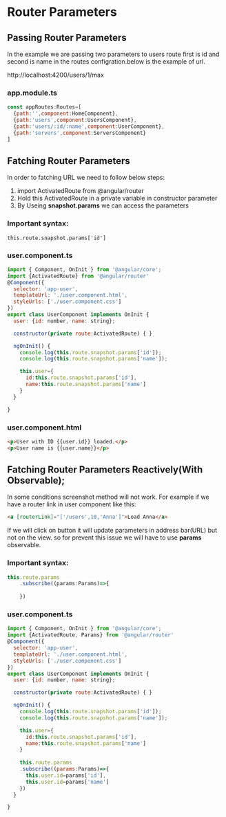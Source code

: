 # Router Parameters

## Passing Router Parameters
In the example we are passing two parameters to users route first is id and second is name in the routes configration.below is the example of url.

http://localhost:4200/users/1/max

### app.module.ts
```Javascript
const appRoutes:Routes=[
  {path:'',component:HomeComponent},
  {path:'users',component:UsersComponent},
  {path:'users/:id/:name',component:UserComponent},
  {path:'servers',component:ServersComponent}
]
```
## Fatching Router Parameters

In order to fatching URL we need to follow below steps:
1. import ActivatedRoute from @angular/router
2. Hold this ActivatedRoute in a private variable in constructor parameter
3. By Useing <b>snapshot.params</b> we can access the parameters

### Important syntax:
```
this.route.snapshot.params['id']
```

### user.component.ts
```Javascript
import { Component, OnInit } from '@angular/core';
import {ActivatedRoute} from '@angular/router'
@Component({
  selector: 'app-user',
  templateUrl: './user.component.html',
  styleUrls: ['./user.component.css']
})
export class UserComponent implements OnInit {
  user: {id: number, name: string};

  constructor(private route:ActivatedRoute) { }

  ngOnInit() {
    console.log(this.route.snapshot.params['id']);
    console.log(this.route.snapshot.params['name']);

    this.user={
      id:this.route.snapshot.params['id'],
      name:this.route.snapshot.params['name']
    }
  }

}

```
### user.component.html
```html
<p>User with ID {{user.id}} loaded.</p>
<p>User name is {{user.name}}</p>

```

## Fatching Router Parameters Reactively(With Observable);
In some conditions screenshot method will not work. For example if we have a router link in user component like this:
```html
<a [routerLink]="['/users',10,'Anna']">Load Anna</a>

```
If we will click on button it will update parameters in address bar(URL) but not on the view. so for prevent this issue we will have to use <b>params</b> observable.

### Important syntax:
```Javascript
this.route.params
    .subscribe((params:Params)=>{
     
    })
```
### user.component.ts

```Javascript
import { Component, OnInit } from '@angular/core';
import {ActivatedRoute, Params} from '@angular/router'
@Component({
  selector: 'app-user',
  templateUrl: './user.component.html',
  styleUrls: ['./user.component.css']
})
export class UserComponent implements OnInit {
  user: {id: number, name: string};

  constructor(private route:ActivatedRoute) { }

  ngOnInit() {
    console.log(this.route.snapshot.params['id']);
    console.log(this.route.snapshot.params['name']);

    this.user={
      id:this.route.snapshot.params['id'],
      name:this.route.snapshot.params['name']
    }
    
    this.route.params
    .subscribe((params:Params)=>{
      this.user.id=params['id'],
      this.user.id=params['name']
    })
  }

}

```


